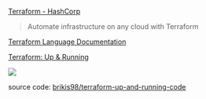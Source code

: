 
[Terraform - HashCorp](https://www.terraform.io/) 
> Automate infrastructure on any cloud with Terraform

[Terraform Language Documentation](https://developer.hashicorp.com/terraform/language?product_intent=terraform) 

[Terraform: Up & Running](https://www.terraformupandrunning.com/) 

![](https://www.terraformupandrunning.com/assets/img/terraform-up-and-running-3rd-edition-3d-cover-medium.png) 

source code: [brikis98/terraform-up-and-running-code](https://github.com/brikis98/terraform-up-and-running-code) 
